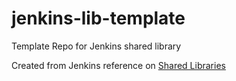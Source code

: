 # jenkins-lib-template
Template Repo for Jenkins shared library

Created from Jenkins reference on [Shared Libraries](https://jenkins.io/doc/book/pipeline/shared-libraries/)